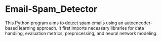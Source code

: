 # Email-Spam_Detector
This Python program aims to detect spam emails using an autoencoder-based learning approach. It first imports necessary libraries for data handling, evaluation metrics, preprocessing, and neural network modeling.
